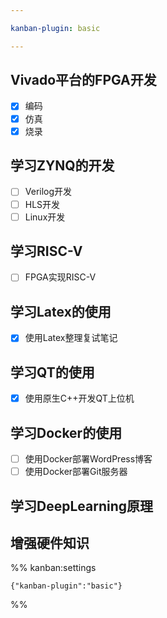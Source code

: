 ```yaml
---

kanban-plugin: basic

---
```


## Vivado平台的FPGA开发

  - [x] 编码
  - [x] 仿真
  - [x] 烧录

## 学习ZYNQ的开发

  - [ ] Verilog开发
  - [ ] HLS开发
  - [ ] Linux开发

## 学习RISC-V

- [ ] FPGA实现RISC-V

## 学习Latex的使用

- [x] 使用Latex整理复试笔记

## 学习QT的使用

- [x] 使用原生C++开发QT上位机

## 学习Docker的使用

  - [ ] 使用Docker部署WordPress博客
  - [ ] 使用Docker部署Git服务器

## 学习DeepLearning原理



## 增强硬件知识





%% kanban:settings
```
{"kanban-plugin":"basic"}
```
%%